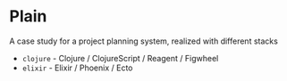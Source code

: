 # Plain

A case study for a project planning system, realized with different stacks

* `clojure` - Clojure / ClojureScript / Reagent / Figwheel 
* `elixir` - Elixir / Phoenix / Ecto